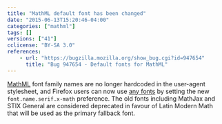 ```yaml
---
title: "MathML default font has been changed"
date: "2015-06-13T15:20:46-04:00"
categories: ["mathml"]
tags: []
versions: ["41"]
cclicense: "BY-SA 3.0"
references:
    - url: "https://bugzilla.mozilla.org/show_bug.cgi?id=947654"
      title: "Bug 947654 - Default fonts for MathML"
---
```

[MathML](https://developer.mozilla.org/en-US/docs/Web/MathML) font family names are no longer hardcoded in the user-agent stylesheet, and Firefox users can now use [any fonts](https://developer.mozilla.org/en-US/docs/Mozilla/MathML_Project/Fonts) by setting the new `font.name.serif.x-math` preference. The old fonts including MathJax and STIX General are considered deprecated in favour of Latin Modern Math that will be used as the primary fallback font.
